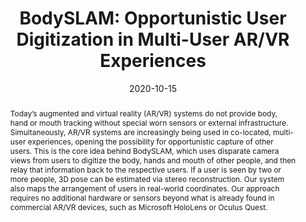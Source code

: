 ---
abstract: |-
  Today’s augmented and virtual reality (AR/VR) systems do not provide body, hand or mouth tracking without special worn sensors or external infrastructure. Simultaneously, AR/VR systems are increasingly being used in co-located, multi-user experiences, opening the possibility for opportunistic capture of other users. This is the core idea behind BodySLAM, which uses disparate camera views from users to digitize the body, hands and mouth of other people, and then relay that information back to the respective users. If a user is seen by two or more people, 3D pose can be estimated via stereo reconstruction. Our system also maps the arrangement of users in real-world coordinates. Our approach requires no additional hardware or sensors beyond what is already found in commercial AR/VR devices, such as Microsoft HoloLens or Oculus Quest.
authors:
- ahuja
- goel
- Chris Harrison
caption: ''
citation: |-
  Karan Ahuja, Mayank Goel, and Chris Harrison. 2020. BodySLAM: Opportunistic User Digitization in Multi-User AR/VR Experiences. In Symposium on Spatial User Interaction (SUI '20). Association for Computing Machinery, New York, NY, USA, Article 16, 1–8. DOI:https://doi.org/10.1145/3385959.3418452
conference: Proceedings of SUI 2020
date: '2020-10-15'
image: '/images/pubs/bodyslam.png'
pdf: /pdfs/bodyslam.pdf
thumbnail: '/images/pubs/bodyslam.png'
name: 'BodySLAM'
title: 'BodySLAM: Opportunistic User Digitization in Multi-User AR/VR Experiences'
video: 'https://youtu.be/reSqz3H7yP8'
video_embed: '<iframe width="560" height="315" src="https://www.youtube.com/embed/reSqz3H7yP8" frameborder="0" allowfullscreen></iframe>'
onhomepage: true
blurb: Opportunistic User Digitization in Multi-User Mixed Reality Experiences
---